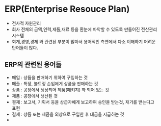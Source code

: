 # ERP(Enterprise Resouce Plan)

- 전사적 자원관리
- 회사 전체의 금액,인력,제품,재료 등을 환눈에 파악할 수 있도록 만들어진 전산관리 시스템
- 회계,경영,경제 와 관련된 부분이 많아서 용어적인 측면에서 다소 이해하기 어려운 단어들이 많다.

## ERP의 관련된 용어들

- 매입 : 상품을 판매하기 위하여 구입하는 것
- 매출 : 특정, 불트정 손입에게 상품을 판매하는 것
- 상품 : 공장에서 생상되어 제품(패키지) 화 되어 있는 것
- 제품 : 공장에서 생산된 것
- 결재 : 보고서, 기획서 등을 상급자에게 보고하여 승인을 받는것, 재가를 받는다고 표현
- 결제 : 상품 또는 제품을 외상으로 구입한 후 대금을 지급하는 것
-
